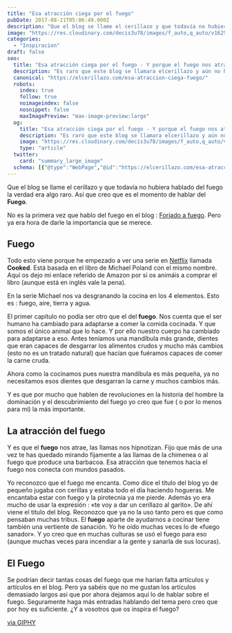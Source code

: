 ```yaml
---
title: "Esa atracción ciega por el fuego"
pubDate: 2017-08-21T05:06:49.000Z
description: "Que el blog se llame el cerillazo y que todavía no hubiera hablado del fuego la verdad era algo raro. Así que creo que es el momento de hablar del Fuego. No es la primera vez que hablo del fuego en el blog : Forjado a fuego. Pero ya era hora de darle la importancia&hellip;"
image: "https://res.cloudinary.com/decis3u78/images/f_auto,q_auto/v1625709209/atraccion_del_fuego_g4pfmh_43491cbc/atraccion_del_fuego_g4pfmh_43491cbc.jpg?_i=AA"
categories:
  - "Inspiracion"
draft: false
seo:
  title: "Esa atracción ciega por el fuego - Y porque el fuego nos atrae"
  description: "Es raro que este blog se llamara elcerillazo y aún no habría hablado del fuego. Pues llegó el momento. El hombre es el único animal que cocina sus alimentos"
  canonical: "https://elcerillazo.com/esa-atraccion-ciega-fuego/"
  robots:
    index: true
    follow: true
    noimageindex: false
    nosnippet: false
    maxImagePreview: "max-image-preview:large"
  og:
    title: "Esa atracción ciega por el fuego - Y porque el fuego nos atrae"
    description: "Es raro que este blog se llamara elcerillazo y aún no habría hablado del fuego. Pues llegó el momento. El hombre es el único animal que cocina sus alimentos"
    image: "https://res.cloudinary.com/decis3u78/images/f_auto,q_auto/v1625709209/atraccion_del_fuego_g4pfmh_43491cbc/atraccion_del_fuego_g4pfmh_43491cbc.jpg?_i=AA"
    type: "article"
  twitter:
    card: "summary_large_image"
  schema: [{"@type":"WebPage","@id":"https://elcerillazo.com/esa-atraccion-ciega-fuego/","url":"https://elcerillazo.com/esa-atraccion-ciega-fuego/","name":"Esa atracción ciega por el fuego - Y porque el fuego nos atrae","isPartOf":{"@id":"https://elcerillazo.com/#website"},"primaryImageOfPage":{"@id":"https://elcerillazo.com/esa-atraccion-ciega-fuego/#primaryimage"},"image":{"@id":"https://elcerillazo.com/esa-atraccion-ciega-fuego/#primaryimage"},"thumbnailUrl":"https://res.cloudinary.com/decis3u78/images/f_auto,q_auto/v1625709209/atraccion_del_fuego_g4pfmh_43491cbc/atraccion_del_fuego_g4pfmh_43491cbc.jpg?_i=AA","datePublished":"2017-08-21T07:06:49+00:00","author":{"@id":"https://elcerillazo.com/#/schema/person/368d5b496aeaf077b307f248a72abcd9"},"description":"Es raro que este blog se llamara elcerillazo y aún no habría hablado del fuego. Pues llegó el momento. El hombre es el único animal que cocina sus alimentos","breadcrumb":{"@id":"https://elcerillazo.com/esa-atraccion-ciega-fuego/#breadcrumb"},"inLanguage":"es","potentialAction":[{"@type":"ReadAction","target":["https://elcerillazo.com/esa-atraccion-ciega-fuego/"]}]},{"@type":"ImageObject","inLanguage":"es","@id":"https://elcerillazo.com/esa-atraccion-ciega-fuego/#primaryimage","url":"https://res.cloudinary.com/decis3u78/images/f_auto,q_auto/v1625709209/atraccion_del_fuego_g4pfmh_43491cbc/atraccion_del_fuego_g4pfmh_43491cbc.jpg?_i=AA","contentUrl":"https://res.cloudinary.com/decis3u78/images/f_auto,q_auto/v1625709209/atraccion_del_fuego_g4pfmh_43491cbc/atraccion_del_fuego_g4pfmh_43491cbc.jpg?_i=AA","width":1024,"height":678,"caption":"La Atracción del Fuego"},{"@type":"BreadcrumbList","@id":"https://elcerillazo.com/esa-atraccion-ciega-fuego/#breadcrumb","itemListElement":[{"@type":"ListItem","position":1,"name":"Portada","item":"https://elcerillazo.com/"},{"@type":"ListItem","position":2,"name":"Esa atracción ciega por el fuego"}]},{"@type":"WebSite","@id":"https://elcerillazo.com/#website","url":"https://elcerillazo.com/","name":"El Cerillazo","description":"De pequeño hacía hogueras y jugaba con cerillas","potentialAction":[{"@type":"SearchAction","target":{"@type":"EntryPoint","urlTemplate":"https://elcerillazo.com/?s={search_term_string}"},"query-input":{"@type":"PropertyValueSpecification","valueRequired":true,"valueName":"search_term_string"}}],"inLanguage":"es"},{"@type":"Person","@id":"https://elcerillazo.com/#/schema/person/368d5b496aeaf077b307f248a72abcd9","name":"montywp","url":"https://elcerillazo.com/author/montywp/"}]
---
```


Que el blog se llame el cerillazo y que todavía no hubiera hablado del fuego la verdad era algo raro. Así que creo que es el momento de hablar del **Fuego**.

No es la primera vez que hablo del fuego en el blog : [Forjado a fuego](https://elcerillazo.com/forjado-a-fuego-arte-crear-espadas/). Pero ya era hora de darle la importancia que se merece.

## Fuego

Todo esto viene porque he empezado a ver una serie en [Netflix](https://www.netflix.com/es/) llamada **Cooked**. Está basada en el libro de Michael Poland con el mismo nombre. Aquí os dejo mi enlace referido de Amazon por si os animáis a comprar el libro (aunque está en inglés vale la pena).

En la serie Michael nos va desgranando la cocina en los 4 elementos. Esto es : fuego, aire, tierra y agua.

El primer capítulo no podía ser otro que el del **fuego**. Nos cuenta que el ser humano ha cambiado para adaptarse a comer la comida cocinada. Y que somos el único animal que lo hace. Y por ello nuestro cuerpo ha cambiado para adaptarse a eso. Antes teníamos una mandíbula más grande, dientes que eran capaces de desgarrar los alimentos crudos y mucho más cambios (esto no es un tratado natural) que hacían que fuéramos capaces de comer la carne cruda.

Ahora como la cocinamos pues nuestra mandíbula es más pequeña, ya no necesitamos esos dientes que desgarran la carne y muchos cambios más.

Y es que por mucho que hablen de revoluciones en la historia del hombre la dominación y el descubrimiento del fuego yo creo que fue ( o por lo menos para mí) la más importante.

## La atracción del fuego

Y es que el **fuego** nos atrae, las llamas nos hipnotizan. Fijo que más de una vez te has quedado mirando fijamente a las llamas de la chimenea o al fuego que produce una barbacoa. Esa atracción que tenemos hacia el fuego nos conecta con mundos pasados.

Yo reconozco que el fuego me encanta. Como dice el título del blog yo de pequeño jugaba con cerillas y estaba todo el día haciendo hogueras. Me encantaba estar con fuego y la pirotecnia ya me pierde. Además yo era mucho de usar la expresión : «te voy a dar un cerillazo al garito». De ahí viene el titulo del blog. Reconozco que ya no la uso tanto pero es que como pensaban muchas tribus. El **fuego** aparte de ayudarnos a cocinar tiene también una vertiente de sanación. Yo he oído muchas veces lo de «fuego sanador». Y yo creo que en muchas culturas se usó el fuego para eso (aunque muchas veces para incendiar a la gente y sanarla de sus locuras).

## El Fuego

Se podrían decir tantas cosas del fuego que me harían falta artículos y artículos en el blog. Pero ya sabéis que no me gustan los artículos demasiado largos así que por ahora dejamos aquí lo de hablar sobre el fuego. Seguramente haga más entradas hablando del tema pero creo que por hoy es suficiente. ¿Y a vosotros que os inspira el fuego?

[via GIPHY](https://giphy.com/gifs/ontuGIyllqCRO)
